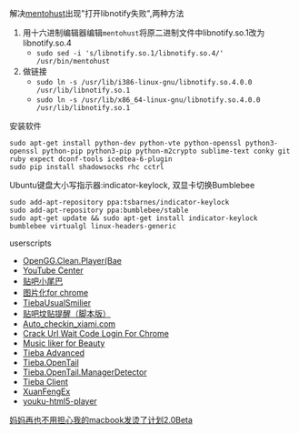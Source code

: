 解决[mentohust](https://code.google.com/p/mentohust/)出现"打开libnotify失败",两种方法

1. 用十六进制编辑器编辑```mentohust```将原二进制文件中libnotify.so.1改为libnotify.so.4
    * ```sudo sed -i 's/libnotify.so.1/libnotify.so.4/' /usr/bin/mentohust```
2. 做链接
    * ```sudo ln -s /usr/lib/i386-linux-gnu/libnotify.so.4.0.0 /usr/lib/libnotify.so.1```
    * ```sudo ln -s /usr/lib/x86_64-linux-gnu/libnotify.so.4.0.0 /usr/lib/libnotify.so.1```


安装软件

    sudo apt-get install python-dev python-vte python-openssl python3-openssl python-pip python3-pip python-m2crypto sublime-text conky git ruby expect dconf-tools icedtea-6-plugin
    sudo pip install shadowsocks rhc cctrl
    
Ubuntu键盘大小写指示器:indicator-keylock, 双显卡切换Bumblebee

    sudo add-apt-repository ppa:tsbarnes/indicator-keylock
    sudo add-apt-repository ppa:bumblebee/stable
    sudo apt-get update && sudo apt-get install indicator-keylock bumblebee virtualgl linux-headers-generic
    
userscripts
* [OpenGG.Clean.Player(Bae](http://userscripts.org/scripts/show/162286)
* [YouTube Center](http://userscripts.org/scripts/show/114002)
* [贴吧小尾巴](http://userscripts.org/scripts/show/150519)
* [图片化for chrome](http://userscripts.org/scripts/show/145774)
* [TiebaUsualSmilier](http://userscripts.org/scripts/show/142404)
* [贴吧坟贴提醒（脚本版）](http://userscripts.org/scripts/show/155177)
* [Auto_checkin_xiami.com](http://userscripts.org/scripts/show/137123)
* [Crack Url Wait Code Login For Chrome](http://userscripts.org/scripts/show/157621)
* [Music liker for Beauty](http://userscripts.org/scripts/show/161719)
* [Tieba Advanced](http://userscripts.org/scripts/show/152918)
* [Tieba.OpenTail](http://userscripts.org/scripts/show/180361)
* [Tieba.OpenTail.ManagerDetector](http://userscripts.org/scripts/show/180487)
* [Tieba Client](http://userscripts.org/scripts/show/177032)
* [XuanFengEx](http://userscripts.org/scripts/show/160258 "QQ旋风网页版离线下载增强")
* [youku-html5-player](http://userscripts.org/scripts/show/162490)

[妈妈再也不用担心我的macbook发烫了计划2.0Beta](http://zythum.sinaapp.com/youkuhtml5playerbookmark "在优酷等在线视频网站切换html5方式播放视频。解决Linux下看视频发热大的问题，顺便把广告也屏蔽掉了，Windows也可以用。")
